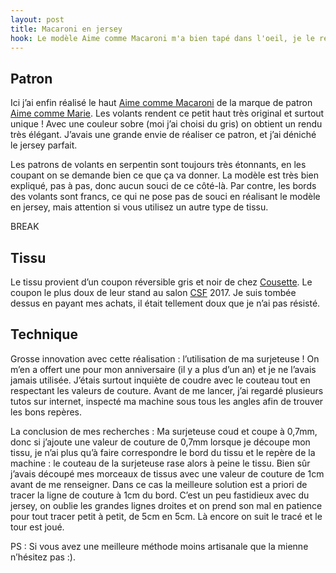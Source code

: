 ```yaml
---
layout: post
title: Macaroni en jersey
hook: Le modèle Aime comme Macaroni m'a bien tapé dans l'oeil, je le réalise ici en maille et vous parle de la toute première utilisation de ma surjeteuse !
---
```



## Patron

Ici j’ai enfin réalisé le haut [Aime comme Macaroni][1] de la marque de patron [Aime comme Marie][2]. Les volants rendent ce petit haut très original et surtout unique ! Avec une couleur sobre (moi j’ai choisi du gris) on obtient un rendu très élégant. J’avais une grande envie de réaliser ce patron, et j’ai déniché le jersey parfait.

Les patrons de volants en serpentin sont toujours très étonnants, en les coupant on se demande bien ce que ça va donner. La modèle est très bien expliqué, pas à pas, donc aucun souci de ce côté-là. Par contre, les bords des volants sont francs, ce qui ne pose pas de souci en réalisant le modèle en jersey, mais attention si vous utilisez un autre type de tissu. 

BREAK

## Tissu

Le tissu provient d’un coupon réversible gris et noir de chez [Cousette][3]. Le coupon le plus doux de leur stand au salon [CSF][4] 2017. Je suis tombée dessus en payant mes achats, il était tellement doux que je n’ai pas résisté.

## Technique

Grosse innovation avec cette réalisation : l’utilisation de ma surjeteuse ! On m’en a offert une pour mon anniversaire (il y a plus d’un an) et je ne l’avais jamais utilisée. J’étais surtout inquiète de coudre avec le couteau tout en respectant les valeurs de couture. Avant de me lancer, j’ai regardé plusieurs tutos sur internet, inspecté ma machine sous tous les angles afin de trouver les bons repères.

La conclusion de mes recherches : Ma surjeteuse coud et coupe à 0,7mm, donc si j’ajoute une valeur de couture de 0,7mm lorsque je découpe mon tissu, je n’ai plus qu’à faire correspondre le bord du tissu et le repère de la machine : le couteau de la surjeteuse rase alors à peine le tissu. Bien sûr j’avais découpé mes morceaux de tissus avec une valeur de couture de 1cm avant de me renseigner. Dans ce cas la meilleure solution est a priori de tracer la ligne de couture à 1cm du bord. C’est un peu fastidieux avec du jersey, on oublie les grandes lignes droites et on prend son mal en patience pour tout tracer petit à petit, de 5cm en 5cm. Là encore on suit le tracé et le tour est joué.

PS : Si vous avez une meilleure méthode moins artisanale que la mienne n’hésitez pas :).

[1]: https://www.aimecommemarie.com/aime-comme-macaroni-9115/
[2]: https://www.aimecommemarie.com/
[3]: https://www.cousette.com/
[4]: https://www.creations-savoir-faire.com/

